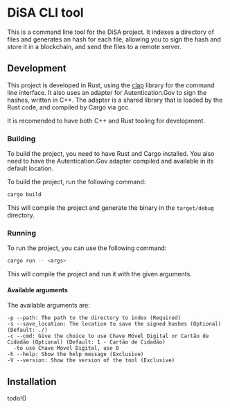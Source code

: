 # DiSA CLI tool

This is a command line tool for the DiSA project.
It indexes a directory of files and generates an hash for each file, allowing you to sign the hash and store it in a blockchain, and send the files to a remote server.

## Development

This project is developed in Rust, using the [clap](https://docs.rs/clap/latest/clap/index.html) library for the command line interface.
It also uses an adapter for Autentication.Gov to sign the hashes, written in C++.
The adapter is a shared library that is loaded by the Rust code, and compiled by Cargo via gcc.

It is recomended to have both C++ and Rust tooling for development.

### Building

To build the project, you need to have Rust and Cargo installed. You also need to have the Autentication.Gov adapter compiled and available in its default location.

To build the project, run the following command:

```sh
cargo build
```

This will compile the project and generate the binary in the `target/debug` directory.

### Running

To run the project, you can use the following command:

```sh
cargo run -- <args>
```

This will compile the project and run it with the given arguments.

#### Available arguments

The available arguments are:
```
-p --path: The path to the directory to index (Required)
-s --save_location: The location to save the signed hashes (Optional) (Default: ./)
-c --cmd: Give the choice to use Chave Móvel Digital or Cartão de Cidadão (Optional) (Default: 1 - Cartão de Cidadão)
  -to use Chave Móvel Digital, use 0
-h --help: Show the help message (Exclusive)
-V --version: Show the version of the tool (Exclusive)
```

## Installation

todo!()
